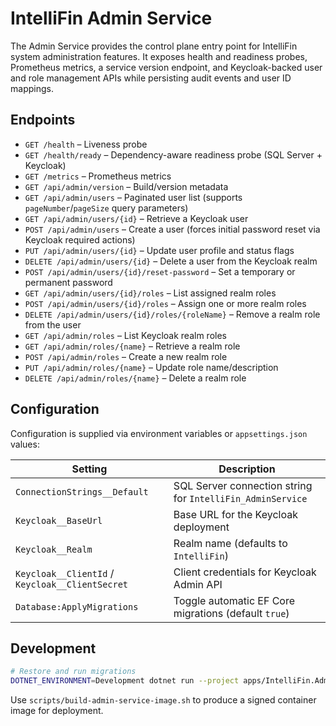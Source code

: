 # IntelliFin Admin Service

The Admin Service provides the control plane entry point for IntelliFin system administration features. It exposes health and readiness probes, Prometheus metrics, a service version endpoint, and Keycloak-backed user and role management APIs while persisting audit events and user ID mappings.

## Endpoints
- `GET /health` – Liveness probe
- `GET /health/ready` – Dependency-aware readiness probe (SQL Server + Keycloak)
- `GET /metrics` – Prometheus metrics
- `GET /api/admin/version` – Build/version metadata
- `GET /api/admin/users` – Paginated user list (supports `pageNumber`/`pageSize` query parameters)
- `GET /api/admin/users/{id}` – Retrieve a Keycloak user
- `POST /api/admin/users` – Create a user (forces initial password reset via Keycloak required actions)
- `PUT /api/admin/users/{id}` – Update user profile and status flags
- `DELETE /api/admin/users/{id}` – Delete a user from the Keycloak realm
- `POST /api/admin/users/{id}/reset-password` – Set a temporary or permanent password
- `GET /api/admin/users/{id}/roles` – List assigned realm roles
- `POST /api/admin/users/{id}/roles` – Assign one or more realm roles
- `DELETE /api/admin/users/{id}/roles/{roleName}` – Remove a realm role from the user
- `GET /api/admin/roles` – List Keycloak realm roles
- `GET /api/admin/roles/{name}` – Retrieve a realm role
- `POST /api/admin/roles` – Create a new realm role
- `PUT /api/admin/roles/{name}` – Update role name/description
- `DELETE /api/admin/roles/{name}` – Delete a realm role

## Configuration
Configuration is supplied via environment variables or `appsettings.json` values:

| Setting | Description |
| --- | --- |
| `ConnectionStrings__Default` | SQL Server connection string for `IntelliFin_AdminService` |
| `Keycloak__BaseUrl` | Base URL for the Keycloak deployment |
| `Keycloak__Realm` | Realm name (defaults to `IntelliFin`) |
| `Keycloak__ClientId` / `Keycloak__ClientSecret` | Client credentials for Keycloak Admin API |
| `Database:ApplyMigrations` | Toggle automatic EF Core migrations (default `true`) |

## Development
```bash
# Restore and run migrations
DOTNET_ENVIRONMENT=Development dotnet run --project apps/IntelliFin.AdminService
```

Use `scripts/build-admin-service-image.sh` to produce a signed container image for deployment.
